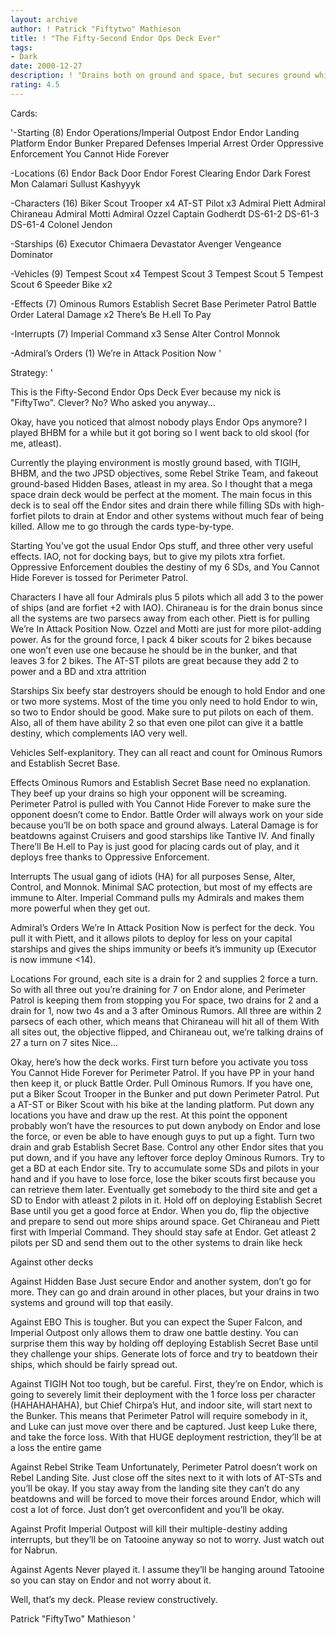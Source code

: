 ```yaml
---
layout: archive
author: ! Patrick "Fiftytwo" Mathieson
title: ! "The Fifty-Second Endor Ops Deck Ever"
tags:
- Dark
date: 2000-12-27
description: ! "Drains both on ground and space, but secures ground while beefing up star destroyers with huge forfiet and sending them out to drain even more."
rating: 4.5
---
```

Cards: 

'-Starting (8)
Endor Operations/Imperial Outpost
Endor
Endor Landing Platform
Endor Bunker
Prepared Defenses
Imperial Arrest Order
Oppressive Enforcement
You Cannot Hide Forever

-Locations (6)
Endor Back Door
Endor Forest Clearing
Endor Dark Forest
Mon Calamari
Sullust
Kashyyyk

-Characters (16)
Biker Scout Trooper x4
AT-ST Pilot x3
Admiral Piett
Admiral Chiraneau
Admiral Motti
Admiral Ozzel
Captain Godherdt
DS-61-2
DS-61-3
DS-61-4
Colonel Jendon

-Starships (6)
Executor
Chimaera
Devastator
Avenger
Vengeance
Dominator

-Vehicles (9)
Tempest Scout x4
Tempest Scout 3
Tempest Scout 5
Tempest Scout 6
Speeder Bike x2

-Effects (7)
Ominous Rumors
Establish Secret Base
Perimeter Patrol
Battle Order
Lateral Damage x2
There’s Be H.ell To Pay

-Interrupts (7)
Imperial Command x3
Sense
Alter
Control
Monnok

-Admiral’s Orders (1)
We’re in Attack Position Now
'

Strategy: '

This is the Fifty-Second Endor Ops Deck Ever because my nick is "FiftyTwo". Clever? No? Who asked you anyway...

Okay, have you noticed that almost nobody plays Endor Ops anymore? I played BHBM for a while but it got boring so I went back to old skool (for me, atleast).

Currently the playing environment is mostly ground based, with TIGIH, BHBM, and the two JPSD objectives, some Rebel Strike Team, and fakeout ground-based Hidden Bases, atleast in my area. So I thought that a mega space drain deck would be perfect at the moment. The main focus in this deck is to seal off the Endor sites and drain there while filling SDs with high-forfiet pilots to drain at Endor and other systems without much fear of being killed. Allow me to go through the cards type-by-type.

Starting
You’ve got the usual Endor Ops stuff, and three other very useful effects. IAO, not for docking bays, but to give my pilots xtra forfiet. Oppressive Enforcement doubles the destiny of my 6 SDs, and You Cannot Hide Forever is tossed for Perimeter Patrol.

Characters
I have all four Admirals plus 5 pilots which all add 3 to the power of ships (and are forfiet +2 with IAO). Chiraneau is for the drain bonus since all the systems are two parsecs away from each other. Piett is for pulling We’re In Attack Position Now. Ozzel and Motti are just for more pilot-adding power. As for the ground force, I pack 4 biker scouts for 2 bikes because one won’t even use one because he should be in the bunker, and that leaves 3 for 2 bikes. The AT-ST pilots are great because they add 2 to power and a BD and xtra attrition

Starships
Six beefy star destroyers should be enough to hold Endor and one or two more systems. Most of the time you only need to hold Endor to win, so two to Endor should be good. Make sure to put pilots on each of them. Also, all of them have ability 2 so that even one pilot can give it a battle destiny, which complements IAO very well.

Vehicles
Self-explanitory. They can all react and count for Ominous Rumors and Establish Secret Base.

Effects
Ominous Rumors and Establish Secret Base need no explanation. They beef up your drains so high your opponent will be screaming. Perimeter Patrol is pulled with You Cannot Hide Forever to make sure the opponent doesn’t come to Endor. Battle Order will always work on your side because you’ll be on both space and ground always. Lateral Damage is for beatdowns against Cruisers and good starships like Tantive IV. And finally There’ll Be H.ell to Pay is just good for placing cards out of play, and it deploys free thanks to Oppressive Enforcement.

Interrupts
The usual gang of idiots (HA) for all purposes Sense, Alter, Control, and Monnok. Minimal SAC protection, but most of my effects are immune to Alter. Imperial Command pulls my Admirals and makes them more powerful when they get out.

Admiral’s Orders
We’re In Attack Position Now is perfect for the deck. You pull it with Piett, and it allows pilots to deploy for less on your capital starships and gives the ships immunity or beefs it’s immunity up (Executor is now immune <14).

Locations
For ground, each site is a drain for 2 and supplies 2 force a turn. So with all three out you’re draining for 7 on Endor alone, and Perimeter Patrol is keeping them from stopping you For space, two drains for 2 and a drain for 1, now two 4s and a 3 after Ominous Rumors. All three are within 2 parsecs of each other, which means that Chiraneau will hit all of them With all sites out, the objective flipped, and Chiraneau out, we’re talking drains of 27 a turn on 7 sites Nice...



Okay, here’s how the deck works. First turn before you activate you toss You Cannot Hide Forever for Perimeter Patrol. If you have PP in your hand then keep it, or pluck Battle Order. Pull Ominous Rumors. If you have one, put a Biker Scout Trooper in the Bunker and put down Perimeter Patrol. Put a AT-ST or Biker Scout with his bike at the landing platform. Put down any locations you have and draw up the rest. At this point the opponent probably won’t have the resources to put down anybody on Endor and lose the force, or even be able to have enough guys to put up a fight. Turn two drain and grab Establish Secret Base. Control any other Endor sites that you put down, and if you have any leftover force deploy Ominous Rumors. Try to get a BD at each Endor site. Try to accumulate some SDs and pilots in your hand and if you have to lose force, lose the biker scouts first because you can retrieve them later. Eventually get somebody to the third site and get a SD to Endor with atleast 2 pilots in it. Hold off on deploying Establish Secret Base until you get a good force at Endor. When you do, flip the objective and prepare to send out more ships around space. Get Chiraneau and Piett first with Imperial Command. They should stay safe at Endor. Get atleast 2 pilots per SD and send them out to the other systems to drain like heck

Against other decks

Against Hidden Base Just secure Endor and another system, don’t go for more. They can go and drain around in other places, but your drains in two systems and ground will top that easily.

Against EBO This is tougher. But you can expect the Super Falcon, and Imperial Outpost only allows them to draw one battle destiny. You can surprise them this way by holding off deploying Establish Secret Base until they challenge your ships. Generate lots of force and try to beatdown their ships, which should be fairly spread out.

Against TIGIH Not too tough, but be careful. First, they’re on Endor, which is going to severely limit their deployment with the 1 force loss per character (HAHAHAHAHA), but Chief Chirpa’s Hut, and indoor site, will start next to the Bunker. This means that Perimeter Patrol will require somebody in it, and Luke can just move over there and be captured. Just keep Luke there, and take the force loss. With that HUGE deployment restriction, they’ll be at a loss the entire game

Against Rebel Strike Team Unfortunately, Perimeter Patrol doesn’t work on Rebel Landing Site. Just close off the sites next to it with lots of AT-STs and you’ll be okay. If you stay away from the landing site they can’t do any beatdowns and will be forced to move their forces around Endor, which will cost a lot of force. Just don’t get overconfident and you’ll be okay.

Against Profit Imperial Outpost will kill their multiple-destiny adding interrupts, but they’ll be on Tatooine anyway so not to worry. Just watch out for Nabrun.

Against Agents Never played it. I assume they’ll be hanging around Tatooine so you can stay on Endor and not worry about it.



Well, that’s my deck. Please review constructively.

Patrick "FiftyTwo" Mathieson '